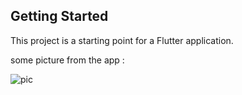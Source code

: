 

## Getting Started

This project is a starting point for a Flutter application.

some picture from the app :

<img src="https://badge.mediaplus.ma/binary/bbenidar" alt="pic" />

